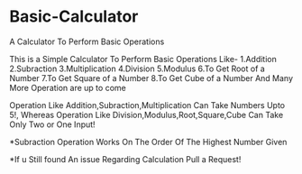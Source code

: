 # Basic-Calculator
A Calculator To Perform Basic Operations

This is a Simple Calculator To Perform Basic Operations Like-
1.Addition
2.Subraction
3.Multiplication
4.Division
5.Modulus
6.To Get Root of a Number
7.To Get Square of a Number
8.To Get Cube of a Number 
And Many More Operation are up to come

Operation Like Addition,Subraction,Multiplication Can Take Numbers Upto 5!,
Whereas Operation Like Division,Modulus,Root,Square,Cube Can Take Only Two or One Input!

*Subraction Operation Works On The Order Of The Highest Number Given

*If u Still found An issue Regarding Calculation Pull a Request!
